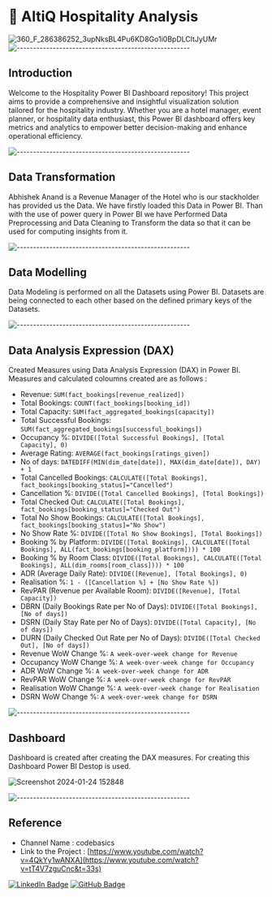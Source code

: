 # 🏨 AltiQ Hospitality Analysis
![360_F_286386252_3upNksBL4Pu6KD8Go1i0BpDLCltJyUMr](https://github.com/NizaafDabir/Hospitality_Domain_DataAnalysis/assets/110449627/c6825592-ea8a-4e15-ac65-647477ec1069)
![-----------------------------------------------------](https://raw.githubusercontent.com/andreasbm/readme/master/assets/lines/rainbow.png)
## Introduction
Welcome to the Hospitality Power BI Dashboard repository! This project aims to provide a comprehensive and insightful visualization solution tailored for the hospitality industry. Whether you are a hotel manager, event planner, or hospitality data enthusiast, this Power BI dashboard offers key metrics and analytics to empower better decision-making and enhance operational efficiency.

![-----------------------------------------------------](https://raw.githubusercontent.com/andreasbm/readme/master/assets/lines/rainbow.png)
## Data Transformation
Abhishek Anand is a Revenue Manager of the Hotel who is our stackholder has provided us the Data. We have firstly loaded this Data in Power BI. Than with the use of power query in Power BI we have Performed Data Preprocessing and Data Cleaning to Transform the data so that it can be used for computing insights from it.

![-----------------------------------------------------](https://raw.githubusercontent.com/andreasbm/readme/master/assets/lines/rainbow.png)
## Data Modelling

Data Modeling is performed on all the Datasets using Power BI. Datasets are being connected to each other based on the defined primary keys of the Datasets.

![-----------------------------------------------------](https://raw.githubusercontent.com/andreasbm/readme/master/assets/lines/rainbow.png)

## Data Analysis Expression (DAX)
Created Measures using Data Analysis Expression (DAX) in Power BI. Measures and calculated coloumns created are as follows :

- Revenue: `SUM(fact_bookings[revenue_realized])`
- Total Bookings: `COUNT(fact_bookings[booking_id])`
- Total Capacity: `SUM(fact_aggregated_bookings[capacity])`
- Total Successful Bookings: `SUM(fact_aggregated_bookings[successful_bookings])`
- Occupancy %: `DIVIDE([Total Successful Bookings], [Total Capacity], 0)`
- Average Rating: `AVERAGE(fact_bookings[ratings_given])`
- No of days: `DATEDIFF(MIN(dim_date[date]), MAX(dim_date[date]), DAY) + 1`
- Total Cancelled Bookings: `CALCULATE([Total Bookings], fact_bookings[booking_status]="Cancelled")`
- Cancellation %: `DIVIDE([Total Cancelled Bookings], [Total Bookings])`
- Total Checked Out: `CALCULATE([Total Bookings], fact_bookings[booking_status]="Checked Out")`
- Total No Show Bookings: `CALCULATE([Total Bookings], fact_bookings[booking_status]="No Show")`
- No Show Rate %: `DIVIDE([Total No Show Bookings], [Total Bookings])`
- Booking % by Platform: `DIVIDE([Total Bookings], CALCULATE([Total Bookings], ALL(fact_bookings[booking_platform]))) * 100`
- Booking % by Room Class: `DIVIDE([Total Bookings], CALCULATE([Total Bookings], ALL(dim_rooms[room_class]))) * 100`
- ADR (Average Daily Rate): `DIVIDE([Revenue], [Total Bookings], 0)`
- Realisation %: `1 - ([Cancellation %] + [No Show Rate %])`
- RevPAR (Revenue per Available Room): `DIVIDE([Revenue], [Total Capacity])`
- DBRN (Daily Bookings Rate per No of Days): `DIVIDE([Total Bookings], [No of days])`
- DSRN (Daily Stay Rate per No of Days): `DIVIDE([Total Capacity], [No of days])`
- DURN (Daily Checked Out Rate per No of Days): `DIVIDE([Total Checked Out], [No of days])`
- Revenue WoW Change %: `A week-over-week change for Revenue`
- Occupancy WoW Change %: `A week-over-week change for Occupancy`
- ADR WoW Change %: `A week-over-week change for ADR`
- RevPAR WoW Change %: `A week-over-week change for RevPAR`
- Realisation WoW Change %: `A week-over-week change for Realisation`
- DSRN WoW Change %: `A week-over-week change for DSRN`

![-----------------------------------------------------](https://raw.githubusercontent.com/andreasbm/readme/master/assets/lines/rainbow.png)
## Dashboard

Dashboard is created after creating the DAX measures. For creating this Dashboard Power BI Destop is used.

![Screenshot 2024-01-24 152848](https://github.com/NizaafDabir/Hospitality_Domain_DataAnalysis/assets/110449627/ad5400e9-9fd4-4d79-b027-f62bb89f7456)

![-----------------------------------------------------](https://raw.githubusercontent.com/andreasbm/readme/master/assets/lines/rainbow.png)

## Reference

* Channel Name : codebasics
* Link to the Project : [https://www.youtube.com/watch?v=4QkYy1wANXA](https://www.youtube.com/watch?v=tT4V7zguCnc&t=33s)

[![LinkedIn Badge](https://img.shields.io/badge/LinkedIn-0077B5?style=for-the-badge&logo=linkedin&logoColor=white)](https://www.linkedin.com/in/nizaaf-dabir-524596203/)
[![GitHub Badge](https://img.shields.io/badge/GitHub-100000?style=for-the-badge&logo=github&logoColor=white)](https://github.com/NizaafDabir)
